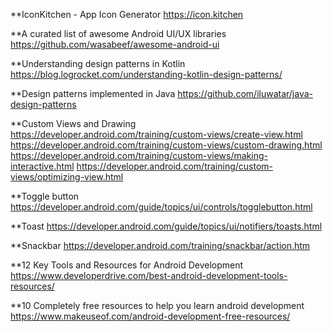 **IconKitchen - App Icon Generator
https://icon.kitchen

**A curated list of awesome Android UI/UX libraries
https://github.com/wasabeef/awesome-android-ui

**Understanding design patterns in Kotlin
https://blog.logrocket.com/understanding-kotlin-design-patterns/

**Design patterns implemented in Java
https://github.com/iluwatar/java-design-patterns

**Custom Views and Drawing
https://developer.android.com/training/custom-views/create-view.html
https://developer.android.com/training/custom-views/custom-drawing.html
https://developer.android.com/training/custom-views/making-interactive.html
https://developer.android.com/training/custom-views/optimizing-view.html

**Toggle button
https://developer.android.com/guide/topics/ui/controls/togglebutton.html

**Toast
https://developer.android.com/guide/topics/ui/notifiers/toasts.html

**Snackbar
https://developer.android.com/training/snackbar/action.htm

**12 Key Tools and Resources for Android Development 
https://www.developerdrive.com/best-android-development-tools-resources/

**10 Completely free resources to help you learn android development
https://www.makeuseof.com/android-development-free-resources/